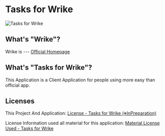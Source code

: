 # Tasks for Wrike

![Tasks for Wrike](https://tasks.kaniyama.net/src/logo_animation_once.gif)

## What's "Wrike"?

Wrike is ---
[Official Homepage](https://www.wrike.com)

## What's "Tasks for Wrike"?

This Application is a Client Application for people using more easy than official app.

## Licenses

This Project And Application:
[License - Tasks for Wrike (※InPreparation)]()

License Information used all material for this application:
[Material License Used - Tasks for Wrike](MaterialLicenseUsed.md)